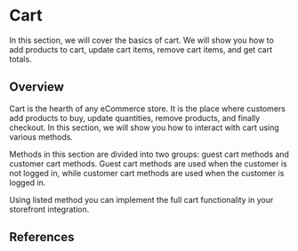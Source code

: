 # Cart

In this section, we will cover the basics of cart. We will show you how to add products to cart, update cart items, remove cart items, and get cart totals.

## Overview
Cart is the hearth of any eCommerce store. It is the place where customers add products to buy, update quantities, remove products, and finally checkout. In this section, we will show you how to interact with cart using various methods.

Methods in this section are divided into two groups: guest cart methods and customer cart methods. Guest cart methods are used when the customer is not logged in, while customer cart methods are used when the customer is logged in.

Using listed method you can implement the full cart functionality in your storefront integration.



## References
<!-- | Method                                                                       | Description                                        |
|------------------------------------------------------------------------------|----------------------------------------------------|
| [cart](../reference/api/magento-sdk.cart.md)                                 | Method to fetch guest cart data                      |
| [customerCart](../reference/api/magento-sdk.customerCart.md)                 | Method to fetch logged in customer cart data         |
| [createEmptyCart](../reference/api/magento-sdk.createEmptyCart.md)           | Method to create a new cart                        |
| [updateCartItems](../reference/api/magento-sdk.updateCartItems.md)           | Method to update cart items                        |
| [removeItemFromCart](../reference/api/magento-sdk.removeItemFromCart.md)        | Method to remove item from cart                    |
| [applyCouponToCart](../reference/api/magento-sdk.applyCouponToCart.md)       | Method to apply coupon to cart                     |
| [removeCouponFromCart](../reference/api/magento-sdk.removeCouponFromCart.md) | Method to remove coupon from cart                  |
| [cartTotalQty](../reference/api/magento-sdk.cartTotalQty.md)                 | Method to fetch cart total items quantity            |
| [mergeCarts](../reference/api/magento-sdk.mergeCarts.md)                     | Method to merge guest and logged in customer carts | -->





